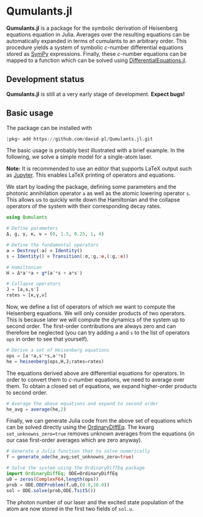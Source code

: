 # Qumulants.jl
**Qumulants.jl** is a package for the symbolic derivation of Heisenberg equations equation in Julia. Averages over the resulting equations can be automatically expanded in terms of cumulants to an arbitrary order. This procedure yields a system of symbolic *c*-number differential equations stored as [SymPy](https://github.com/JuliaPy/SymPy.jl) expressions. Finally, these *c*-number equations can be mapped to a function which can be solved using [DifferentialEquations.jl](http://docs.juliadiffeq.org/latest/).


## Development status

**Qumulants.jl** is still at a very early stage of development. **Expect bugs!**


## Basic usage

The package can be installed with

```julia
|pkg> add https://github.com/david-pl/Qumulants.jl.git
```

The basic usage is probably best illustrated with a brief example. In the following, we solve a simple model for a single-atom laser.

**Note:** It is recommended to use an editor that supports LaTeX output such as [Jupyter](https://jupyter.org/). This enables LaTeX printing of operators and equations.

We start by loading the package, defining some parameters and the photonic annihilation operator `a` as well as the atomic lowering operator `s`. This allows us to quickly write down the Hamiltonian and the collapse operators of the system with their corresponding decay rates.

```julia
using Qumulants

# Define parameters
Δ, g, γ, κ, ν = (0, 1.5, 0.25, 1, 4)

# Define the fundamental operators
a = Destroy(:a) ⊗ Identity()
s = Identity() ⊗ Transition(:σ,:g,:e,(:g,:e))

# Hamiltonian
H = Δ*a'*a + g*(a'*s + a*s')

# Collapse operators
J = [a,s,s']
rates = [κ,γ,ν]
```

Now, we define a list of operators of which we want to compute the Heisenberg equations. We will only consider products of two operators. This is because later we will compute the dynamics of the system up to second order. The first-order contributions are always zero and can therefore be neglected (you can try adding `a` and `s` to the list of operators `ops` in order to see that yourself).

```julia
# Derive a set of Heisenberg equations
ops = [a'*a,s'*s,a'*s]
he = heisenberg(ops,H,J;rates=rates)
```

The equations derived above are differential equations for operators. In order to convert them to *c*-number equations, we need to average over them. To obtain a closed set of equations, we expand higher-order products to second order.

```julia
# Average the above equations and expand to second order
he_avg = average(he,2)
```

Finally, we can generate Julia code from the above set of equations which can be solved directly using the [OrdinaryDiffEq](https://github.com/JuliaDiffEq/OrdinaryDiffEq.jl). The kwarg `set_unknowns_zero=true` removes unknown averages from the equations (in our case first-order averages which are zero anyway).

```julia
# Generate a Julia function that to solve numerically
f = generate_ode(he_avg;set_unknowns_zero=true)

# Solve the system using the OrdinaryDiffEq package
import OrdinaryDiffEq; ODE=OrdinaryDiffEq
u0 = zeros(ComplexF64,length(ops))
prob = ODE.ODEProblem(f,u0,(0.0,10.0))
sol = ODE.solve(prob,ODE.Tsit5())
```

The photon number of our laser and the excited state population of the atom are now stored in the first two fields of `sol.u`.
